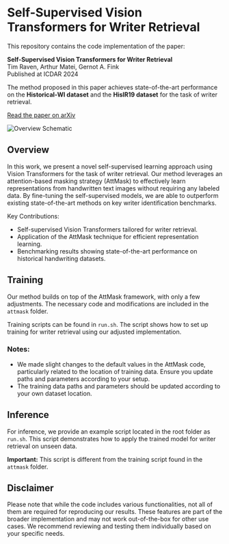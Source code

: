 # Self-Supervised Vision Transformers for Writer Retrieval

This repository contains the code implementation of the paper:

**Self-Supervised Vision Transformers for Writer Retrieval**  
Tim Raven, Arthur Matei, Gernot A. Fink  
Published at ICDAR 2024

The method proposed in this paper achieves state-of-the-art performance on the **Historical-WI dataset** and the **HisIR19 dataset** for the task of writer retrieval.

[Read the paper on arXiv](https://arxiv.org/abs/2409.00751)

![Overview Schematic](assets/FIg1.drawio_6.png)

## Overview

In this work, we present a novel self-supervised learning approach using Vision Transformers for the task of writer retrieval. Our method leverages an attention-based masking strategy (AttMask) to effectively learn representations from handwritten text images without requiring any labeled data. By fine-tuning the self-supervised models, we are able to outperform existing state-of-the-art methods on key writer identification benchmarks.

Key Contributions:
- Self-supervised Vision Transformers tailored for writer retrieval.
- Application of the AttMask technique for efficient representation learning.
- Benchmarking results showing state-of-the-art performance on historical handwriting datasets.

## Training

Our method builds on top of the AttMask framework, with only a few adjustments. The necessary code and modifications are included in the `attmask` folder.

Training scripts can be found in `run.sh`. The script shows how to set up training for writer retrieval using our adjusted implementation.

### Notes:
- We made slight changes to the default values in the AttMask code, particularly related to the location of training data. Ensure you update paths and parameters according to your setup.
- The training data paths and parameters should be updated according to your own dataset location.

## Inference

For inference, we provide an example script located in the root folder as `run.sh`. This script demonstrates how to apply the trained model for writer retrieval on unseen data.

**Important:** This script is different from the training script found in the `attmask` folder.

## Disclaimer

Please note that while the code includes various functionalities, not all of them are required for reproducing our results. These features are part of the broader implementation and may not work out-of-the-box for other use cases. We recommend reviewing and testing them individually based on your specific needs.
